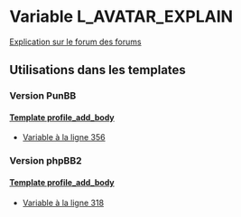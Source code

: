 # Variable L_AVATAR_EXPLAIN
[Explication sur le forum des forums](http://forum.forumactif.com/t294113-listing-des-variables#L_AVATAR_EXPLAIN)

## Utilisations dans les templates

### Version PunBB

#### [Template profile_add_body](punbb/profile_add_body.md)
* [Variable à la ligne 356](../punbb/profile_add_body.tpl#L356)

### Version phpBB2

#### [Template profile_add_body](subsilver/profile_add_body.md)
* [Variable à la ligne 318](../subsilver/profile_add_body.tpl#L318)